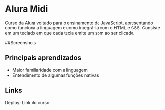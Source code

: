 # Alura Midi

Curso da Alura voltado para o ensinamento de JavaScript, apresentando como funciona a linguagem e como integrá-la com o HTML e CSS. Consiste em um teclado em que cada tecla emite um som ao ser clicado.

##Screenshots



## Principais aprendizados

* Maior familiaridade com a linguagem
* Entendimento de algumas funções nativas

## Links

Deploy:
Link do curso:
